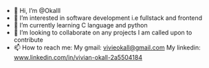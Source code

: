 - 👋 Hi, I’m @Okalll
- 👀 I’m interested in software development i.e fullstack and frontend
- 🌱 I’m currently learning C language and python
- 💞️ I’m looking to collaborate on any projects I am called upon to contribute
- 📫 How to reach me:
  My gmail: vivieokall@gmail.com
  My linkedin: www.linkedin.com/in/vivian-okall-2a5504184

<!---
Okalll/Okalll is a ✨ special ✨ repository because its `README.md` (this file) appears on your GitHub profile.
You can click the Preview link to take a look at your changes.
--->
